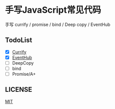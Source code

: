 # 手写JavaScript常见代码
手写 currify / promise / bind / Deep copy / EventHub

## TodoList
* [x] [Currify](https://github.com/ylzon/handwriting-javascript/blob/master/src/currify/index.js)
* [x] [EventHub](https://github.com/ylzon/handwriting-javascript/blob/master/src/event-bus/index.js)
* [ ] DeepCopy
* [ ] bind
* [ ] Promise/A+

## LICENSE
[MIT](LICENSE)



